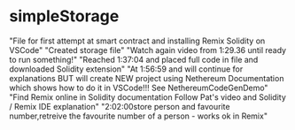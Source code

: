 # simpleStorage
"File for first attempt at smart contract and installing Remix Solidity on VSCode"
"Created storage file"
"Watch again video from 1:29.36 until ready to run something!"
"Reached 1:37:04 and placed full code in file and downloaded Solidity extension"
"At 1:56:59 and will continue for explanations BUT will create NEW project using Nethereum Documentation which shows how to do it in VSCode!!! See NethereumCodeGenDemo"
"Find Remix online in Solidity documentation Follow Pat's video and Solidity / Remix IDE explanation"
"2:02:00store person and favourite number,retreive the favourite number of a person - works ok in Remix"